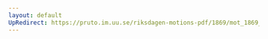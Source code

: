 ```yaml
---
layout: default
UpRedirect: https://pruto.im.uu.se/riksdagen-motions-pdf/1869/mot_1869__ak__254.pdf
---
```


